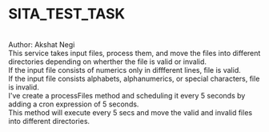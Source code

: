 # SITA_TEST_TASK
<br>
Author: Akshat Negi
<br>
This service takes input files, process them, and move the files into different directories depending on wherther the file is valid or invalid.
<br>
If the input file consists of numerics only in diffferent lines, file is valid.
<br>
If the input file consists alphabets, alphanumerics, or special characters, file is invalid.
<br>
I've create a processFiles method and scheduling it every 5 seconds by adding a cron expression of 5 seconds.
<br>
This method will execute every 5 secs and move the valid and invalid files into different directories.
